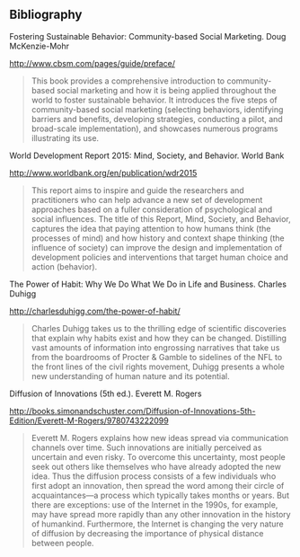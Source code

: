 ## Bibliography

Fostering Sustainable Behavior: Community-based Social Marketing. Doug McKenzie-Mohr

http://www.cbsm.com/pages/guide/preface/
> This book provides a comprehensive introduction to community-based social marketing and how it is being applied throughout the world to foster sustainable behavior. It introduces the five steps of community-based social marketing (selecting behaviors, identifying barriers and benefits, developing strategies, conducting a pilot, and broad-scale implementation), and showcases numerous programs illustrating its use.

World Development Report 2015: Mind, Society, and Behavior. World Bank

http://www.worldbank.org/en/publication/wdr2015
> This report aims to inspire and guide the researchers and practitioners who can help advance a new set of development approaches based on a fuller consideration of psychological and social influences. The title of this Report, Mind, Society, and Behavior, captures the idea that paying attention to how humans think (the processes of mind) and how history and context shape thinking (the influence of society) can improve the design and implementation of development policies and interventions that target human choice and action (behavior). 

The Power of Habit: Why We Do What We Do in Life and Business. Charles Duhigg

http://charlesduhigg.com/the-power-of-habit/
> Charles Duhigg takes us to the thrilling edge of scientific discoveries that explain why habits exist and how they can be changed. Distilling vast amounts of information into engrossing narratives that take us from the boardrooms of Procter & Gamble to sidelines of the NFL to the front lines of the civil rights movement, Duhigg presents a whole new understanding of human nature and its potential.

Diffusion of Innovations (5th ed.). Everett M. Rogers

http://books.simonandschuster.com/Diffusion-of-Innovations-5th-Edition/Everett-M-Rogers/9780743222099
> Everett M. Rogers explains how new ideas spread via communication channels over time. Such innovations are initially perceived as uncertain and even risky. To overcome this uncertainty, most people seek out others like themselves who have already adopted the new idea. Thus the diffusion process consists of a few individuals who first adopt an innovation, then spread the word among their circle of acquaintances—a process which typically takes months or years. But there are exceptions: use of the Internet in the 1990s, for example, may have spread more rapidly than any other innovation in the history of humankind. Furthermore, the Internet is changing the very nature of diffusion by decreasing the importance of physical distance between people.
